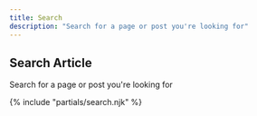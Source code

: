 ```yaml
---
title: Search
description: "Search for a page or post you're looking for"
---
```

## Search Article

Search for a page or post you're looking for

{% include "partials/search.njk" %}
